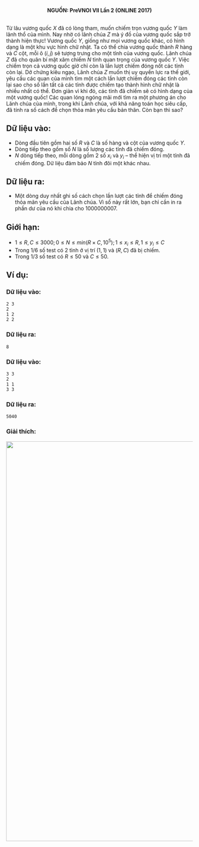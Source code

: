 **<center>NGUỒN: PreVNOI Ⅶ Lần 2 (ONLINE 2017)</center>**
<br>

Từ lâu vương quốc $X$ đã có lòng tham, muốn chiếm trọn vương quốc $Y$ làm lãnh thổ của mình. Nay nhờ có lãnh chúa $Z$ mà ý đồ của vương quốc sắp trở thành hiện thực!
Vương quốc $Y$, giống như mọi vương quốc khác, có hình dạng là một khu vực hình chữ nhật. Ta có thể chia vương quốc thành $R$ hàng và $C$ cột, mỗi ô $\left(i, j\right)$ sẽ tượng trưng cho một tỉnh của vương quốc.
Lãnh chúa $Z$ đã cho quân bí mật xâm chiếm $N$ tỉnh quan trọng của vương quốc $Y$. Việc chiếm trọn cả vương quốc giờ chỉ còn là lần lượt chiếm đóng nốt các tỉnh còn lại. Dở chứng kiêu ngạo, Lãnh chúa $Z$ muốn thị uy quyền lực ra thế giới, yêu cầu các quan của mình tìm một cách lần lượt chiếm đóng các tỉnh còn lại sao cho số lần tất cả các tỉnh được chiếm tạo thành hình chữ nhật là nhiều nhất có thể. Đơn giản vì khi đó, các tỉnh đã chiếm sẽ có hình dạng của một vương quốc!
Các quan lóng ngóng mãi mới tìm ra một phương án cho Lãnh chúa của mình, trong khi Lãnh chúa, với khả năng toán học siêu cấp, đã tính ra số cách để chọn thỏa mãn yêu cầu bản thân. Còn bạn thì sao?

## Dữ liệu vào:
- Dòng đầu tiên gồm hai số $R$ và $C$ là số hàng và cột của vương quốc $Y$.
- Dòng tiếp theo gồm số $N$ là số lượng các tỉnh đã chiếm đóng.
- $N$ dòng tiếp theo, mỗi dòng gồm $2$ số $x_i$ và $y_i$ – thể hiện vị trí một tỉnh đã chiếm đóng. Dữ liệu đảm bảo $N$ tỉnh đôi một khác nhau.

## Dữ liệu ra:
- Một dòng duy nhất ghi số cách chọn lần lượt các tỉnh để chiếm đóng thỏa mãn yêu cầu của Lãnh chúa. Vì số này rất lớn, bạn chỉ cần in ra phần dư của nó khi chia cho $1000000007$.

## Giới hạn:
- $1 ≤ R, C ≤ 3000; 0 ≤ N ≤ min\left(R×C , 10^5\right); 1 ≤ x_i ≤ R,  1 ≤ y_i ≤ C$
- Trong $1/6$ số test có $2$ tỉnh ở vị trí $\left(1, 1\right) \text{ và }\left(R, C\right)$ đã bị chiếm.
- Trong $1/3$ số test có $R ≤ 50 \text{ và }C ≤ 50$.

## Ví dụ:
### Dữ liệu vào:
```
2 3
2
1 2
2 2
```

### Dữ liệu ra:
```
8
```

### Dữ liệu vào:
```
3 3
2
1 1
3 3
```

### Dữ liệu ra:
```
5040
```

### Giải thích:
<center><img src="/images/problems/1072/lands.svg" width=1080px></center>